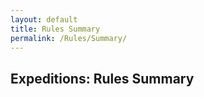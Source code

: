 ```yaml
---
layout: default
title: Rules Summary
permalink: /Rules/Summary/
---
```

## Expeditions: Rules Summary









